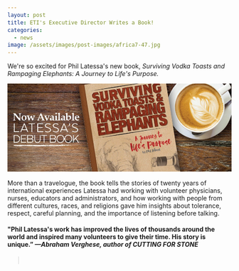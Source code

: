 ```yaml
---
layout: post
title: ETI's Executive Director Writes a Book!
categories:
  - news
image: /assets/images/post-images/africa7-47.jpg
---
```


We're so excited for Phil Latessa's new book,&nbsp;*Surviving Vodka Toasts and Rampaging Elephants: A Journey to Life's Purpose.&nbsp;*

![](/uploads/2016/02/19/etis-executive-director-writes-a-book/c699a9-9624d72869be4b95aecc0f54ad41686c.jpg)

More than a travelogue, the book tells the stories of twenty years of international experiences Latessa had working with volunteer physicians, nurses, educators and administrators, and how working with people from different cultures, races, and religions gave him insights about tolerance, respect, careful planning, and the importance of listening before talking.

#### "Phil Latessa's work has improved the lives of thousands around the world and inspired many volunteers to give their time. His story is unique.”&nbsp;*—Abraham Verghese, author of CUTTING FOR STONE*

> &nbsp;